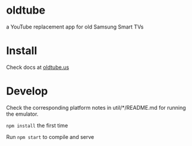 # oldtube
a YouTube replacement app for old Samsung Smart TVs

# Install

Check docs at [oldtube.us](http://oldtube.us)

# Develop

Check the corresponding platform notes in util/*/README.md for running the emulator.

`npm install` the first time

Run `npm start` to compile and serve
